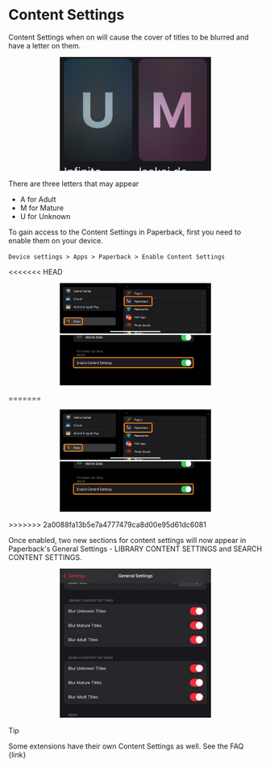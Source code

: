 # Content Settings

Content Settings when on will cause the cover of titles to be blurred and have a letter on them.  

<p align= "center"><img src="images/V0.9 Content Settings - blurred with U M.png" alt="Blurred Covers" width="300"></p>


There are three letters that may appear
- A for Adult
- M for Mature
- U for Unknown

To gain access to the Content Settings in Paperback, first you need to enable them on your device.

`Device settings > Apps > Paperback > Enable Content Settings`  

<<<<<<< HEAD
<p align= "center"><img src="images/V0.9 Content Settings - Device Apps.png" alt="Device Apps" width="300"height="100" hspace="10">  <img src="Images/V0.9 Content Settings - Enable Content Settings.png" alt="Paperback Apps Settings" width="300"height="100" hspace="10"></p>
=======
<p style="text-align: center"><img src="images/V0.9 Content Settings - Device Apps.png" alt="Device Apps" width="300"height="100">  <img src="images/V0.9 Content Settings - Enable Content Settings.png" alt="Paperback Apps Settings" width="300"height="100"></p>
>>>>>>> 2a0088fa13b5e7a4777479ca8d00e95d61dc6081

Once enabled, two new sections for content settings will now appear in Paperback's General Settings - LIBRARY CONTENT SETTINGS and SEARCH CONTENT SETTINGS.


<p align= "center"><img src="images/V0.9 Content Settings - Content Settings in Paperback.png" alt="Content Settings in Paperback" width="300"></p>

>[!TIP]
>Some extensions have their own Content Settings as well. See the FAQ {link}
